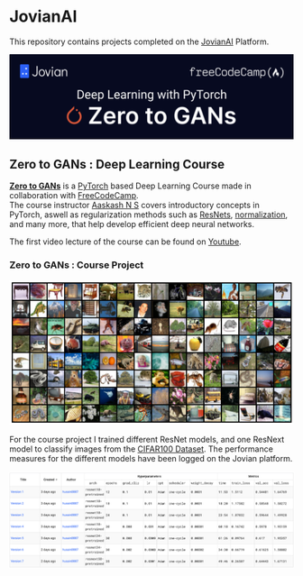 # JovianAI
 This repository contains projects completed on the [JovianAI](https://www.jovian.ai/) Platform.
 
 ![ ](https://github.com/Husain0007/JovianAI/blob/main/Docs/Banner-1.png)
 ## Zero to GANs : Deep Learning Course
<b>[Zero to GANs](https://jovian.ai/learn/deep-learning-with-pytorch-zero-to-gans)</b> is a [PyTorch](https://pytorch.org/) based Deep Learning Course made in collaboration with [FreeCodeCamp](https://www.youtube.com/channel/UC8butISFwT-Wl7EV0hUK0BQ). <br>
The course instructor [Aaskash N S](https://jovian.ai/aakashns) covers introductory concepts in PyTorch, aswell as regularization methods such as [ResNets](https://towardsdatascience.com/residual-blocks-building-blocks-of-resnet-fd90ca15d6ec), [normalization](https://towardsdatascience.com/batch-normalization-and-dropout-in-neural-networks-explained-with-pytorch-47d7a8459bcd), and many more, that help develop efficient deep neural networks.

The first video lecture of the course can be found on [Youtube](https://www.youtube.com/watch?v=5ioMqzMRFgM&t=1409s&ab_channel=freeCodeCamp.org). <br>

### Zero to GANs : Course Project 
![ ](https://github.com/Husain0007/JovianAI/blob/main/Docs/cifar-100-sample.png)

For the course project I trained different ResNet models, and one ResNext model to classify images from the [CIFAR100 Dataset](https://www.cs.toronto.edu/~kriz/cifar.html). The performance measures for the different models have been logged on the Jovian platform. <br> 
<br>
![ ](https://github.com/Husain0007/JovianAI/blob/main/Docs/Course-Project-Versions.png)
